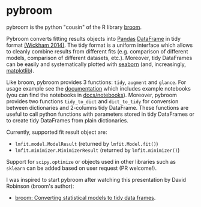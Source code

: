 # pybroom

pybroom is the python "cousin" of the R library [broom](https://github.com/dgrtwo/broom).

Pybroom converts fitting results objects into [Pandas](http://pandas.pydata.org/)
[DataFrame](http://pandas.pydata.org/pandas-docs/stable/dsintro.html#dataframe)
in tidy format
[(Wickham 2014)](http://dx.doi.org/10.18637/jss.v059.i10).
The tidy format is a uniform interface which allows to
cleanly combine results from different fits (e.g. comparison of different
models, comparison of different datasets, etc.). Moreover, tidy DataFrames
can be easily and systematically plotted with
[seaborn](https://web.stanford.edu/~mwaskom/software/seaborn/) (and, increasingly,
[matplotlib](http://matplotlib.org/)).

Like broom, pybroom provides 3 functions: `tidy`, `augment` and `glance`.
For usage example see the [documentation](http://pybroom.readthedocs.io/) 
which includes example notebooks (you can find the notebooks in 
[docs/notebooks](docs/notebooks)). 
Moreover, pybroom provides two functions `tidy_to_dict` and `dict_to_tidy`
for conversion between dictionaries and 2-columns tidy DataFrame. These
functions are useful to call python functions with parameters stored
in tidy DataFrames or to create tidy DataFrames from plain dictionaries.

Currently, supported fit result object are:
- `lmfit.model.ModelResult` (returned by `lmfit.Model.fit()`)
- `lmfit.minimizer.MinimizerResult` (returned by `lmfit.minimizer()`)

Support for `scipy.optimize` or objects used in other libraries such as
`sklearn` can be added based on user request (PR welcome!).

I was inspired to start pybroom after watching this presentation by
David Robinson (broom's author):

- [broom: Converting statistical models to tidy data frames](https://www.youtube.com/watch?v=eM3Ha0kTAz4).
